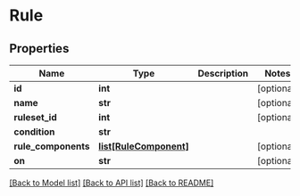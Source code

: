 # Rule

## Properties
Name | Type | Description | Notes
------------ | ------------- | ------------- | -------------
**id** | **int** |  | [optional] 
**name** | **str** |  | [optional] 
**ruleset_id** | **int** |  | [optional] 
**condition** | **str** |  | 
**rule_components** | [**list[RuleComponent]**](RuleComponent.md) |  | [optional] 
**on** | **str** |  | [optional] 

[[Back to Model list]](../README.md#documentation-for-models) [[Back to API list]](../README.md#documentation-for-api-endpoints) [[Back to README]](../README.md)


